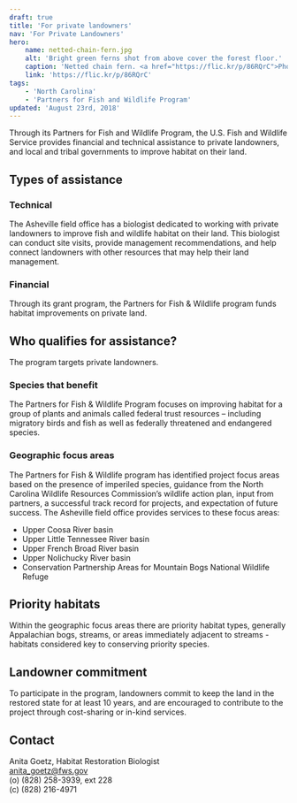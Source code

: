 ```yaml
---
draft: true
title: 'For private landowners'
nav: 'For Private Landowners'
hero:
    name: netted-chain-fern.jpg
    alt: 'Bright green ferns shot from above cover the forest floor.'
    caption: 'Netted chain fern. <a href="https://flic.kr/p/86RQrC">Photo</a> by Gary Peeples, USFWS.'
    link: 'https://flic.kr/p/86RQrC'
tags:
    - 'North Carolina'
    - 'Partners for Fish and Wildlife Program'
updated: 'August 23rd, 2018'
---
```


Through its Partners for Fish and Wildlife Program, the U.S. Fish and Wildlife Service provides financial and technical assistance to private landowners, and local and tribal governments to improve habitat on their land.

## Types of assistance

### Technical

The Asheville field office has a biologist dedicated to working with private landowners to improve fish and wildlife habitat on their land. This biologist can conduct site visits, provide management recommendations, and help connect landowners with other resources that may help their land management.

### Financial

Through its grant program, the Partners for Fish & Wildlife program funds habitat improvements on private land.

## Who qualifies for assistance?

The program targets private landowners. 

### Species that benefit

The Partners for Fish & Wildlife Program focuses on improving habitat for a group of plants and animals called federal trust resources – including migratory birds and fish as well as federally threatened and endangered species.

### Geographic focus areas

The Partners for Fish & Wildlife program has identified project focus areas based on the presence of imperiled species, guidance from the North Carolina Wildlife Resources Commission’s wildlife action plan, input from partners, a successful track record for projects, and expectation of future success. The Asheville field office provides services to these focus areas:

- Upper Coosa River basin
- Upper Little Tennessee River basin
- Upper French Broad River basin
- Upper Nolichucky River basin
- Conservation Partnership Areas for Mountain Bogs National Wildlife Refuge

## Priority habitats

Within the geographic focus areas there are priority habitat types, generally Appalachian bogs, streams, or areas immediately adjacent to streams - habitats considered key to conserving priority species.

## Landowner commitment

To participate in the program, landowners commit to keep the land in the restored state for at least 10 years, and are encouraged to contribute to the project through cost-sharing or in-kind services.

## Contact

Anita Goetz, Habitat Restoration Biologist  
[anita_goetz@fws.gov](mailto:anita_goetz@fws.gov)  
(o) (828) 258-3939, ext 228  
(c) (828) 216-4971